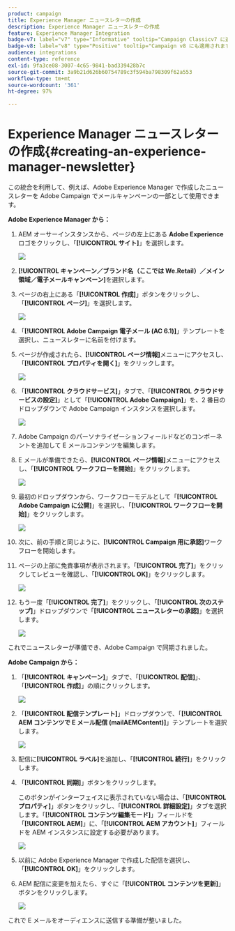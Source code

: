 ```yaml
---
product: campaign
title: Experience Manager ニュースレターの作成
description: Experience Manager ニュースレターの作成
feature: Experience Manager Integration
badge-v7: label="v7" type="Informative" tooltip="Campaign Classicv7 に適用"
badge-v8: label="v8" type="Positive" tooltip="Campaign v8 にも適用されます"
audience: integrations
content-type: reference
exl-id: 9fa3ce08-3007-4c65-9841-bad339428b7c
source-git-commit: 3a9b21d626b60754789c3f594ba798309f62a553
workflow-type: tm+mt
source-wordcount: '361'
ht-degree: 97%

---
```


# Experience Manager ニュースレターの作成{#creating-an-experience-manager-newsletter}



この統合を利用して、例えば、Adobe Experience Manager で作成したニュースレターを Adobe Campaign でメールキャンペーンの一部として使用できます。

**Adobe Experience Manager から：**

1. AEM オーサーインスタンスから、ページの左上にある **Adobe Experience** ロゴをクリックし、「**[!UICONTROL サイト]**」を選択します。

   ![](assets/aem_uc_1.png)

1. **[!UICONTROL キャンペーン／ブランド名（ここでは We.Retail）／メイン領域／電子メールキャンペーン]**&#x200B;を選択します。
1. ページの右上にある「**[!UICONTROL 作成]**」ボタンをクリックし、「**[!UICONTROL ページ]**」を選択します。

   ![](assets/aem_uc_2.png)

1. 「**[!UICONTROL Adobe Campaign 電子メール (AC 6.1)]**」テンプレートを選択し、ニュースレターに名前を付けます。
1. ページが作成されたら、**[!UICONTROL ページ情報]**&#x200B;メニューにアクセスし、「**[!UICONTROL プロパティを開く]**」をクリックします。

   ![](assets/aem_uc_3.png)

1. 「**[!UICONTROL クラウドサービス]**」タブで、「**[!UICONTROL クラウドサービスの設定]**」として「**[!UICONTROL Adobe Campaign]**」を、2 番目のドロップダウンで Adobe Campaign インスタンスを選択します。

   ![](assets/aem_uc_4.png)

1. Adobe Campaign のパーソナライゼーションフィールドなどのコンポーネントを追加して E メールコンテンツを編集します。
1. E メールが準備できたら、**[!UICONTROL ページ情報]**&#x200B;メニューにアクセスし、「**[!UICONTROL ワークフローを開始]**」をクリックします。

   ![](assets/aem_uc_5.png)

1. 最初のドロップダウンから、ワークフローモデルとして「**[!UICONTROL Adobe Campaign に公開]**」を選択し、「**[!UICONTROL ワークフローを開始]**」をクリックします。

   ![](assets/aem_uc_6.png)

1. 次に、前の手順と同じように、**[!UICONTROL Campaign 用に承認]**&#x200B;ワークフローを開始します。
1. ページの上部に免責事項が表示されます。「**[!UICONTROL 完了]**」をクリックしてレビューを確認し、「**[!UICONTROL OK]**」をクリックします。

   ![](assets/aem_uc_7.png)

1. もう一度「**[!UICONTROL 完了]**」をクリックし、「**[!UICONTROL 次のステップ]**」ドロップダウンで「**[!UICONTROL ニュースレターの承認]**」を選択します。

   ![](assets/aem_uc_8.png)

これでニュースレターが準備でき、Adobe Campaign で同期されました。

**Adobe Campaign から：**

1. 「**[!UICONTROL キャンペーン]**」タブで、「**[!UICONTROL 配信]**」、「**[!UICONTROL 作成]**」の順にクリックします。

   ![](assets/aem_uc_9.png)

1. 「**[!UICONTROL 配信テンプレート]**」ドロップダウンで、「**[!UICONTROL AEM コンテンツで E メール配信 (mailAEMContent)]**」テンプレートを選択します。

   ![](assets/aem_uc_10.png)

1. 配信に&#x200B;**[!UICONTROL ラベル]**&#x200B;を追加し、「**[!UICONTROL 続行]**」をクリックします。
1. 「**[!UICONTROL 同期]**」ボタンをクリックします。

   このボタンがインターフェイスに表示されていない場合は、「**[!UICONTROL プロパティ]**」ボタンをクリックし、「**[!UICONTROL 詳細設定]**」タブを選択します。「**[!UICONTROL コンテンツ編集モード]**」フィールドを「**[!UICONTROL AEM]**」に、「**[!UICONTROL AEM アカウント]**」フィールドを AEM インスタンスに設定する必要があります。

   ![](assets/aem_uc_11.png)

1. 以前に Adobe Experience Manager で作成した配信を選択し、「**[!UICONTROL OK]**」をクリックします。
1. AEM 配信に変更を加えたら、すぐに「**[!UICONTROL コンテンツを更新]**」ボタンをクリックします。

   ![](assets/aem_uc_12.png)

これで E メールをオーディエンスに送信する準備が整いました。
